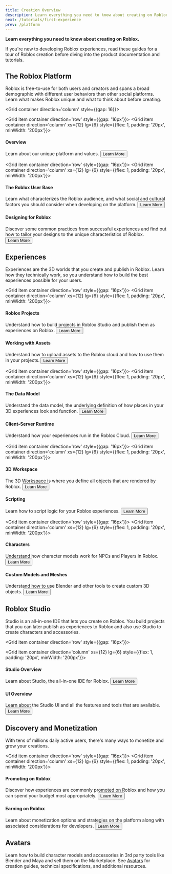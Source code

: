 ```yaml
---
title: Creation Overview
description: Learn everything you need to know about creating on Roblox.
next: /tutorials/first-experience
prev: /platform
---
```


**Learn everything you need to know about creating on Roblox.**

If you're new to developing Roblox experiences, read these guides for a tour of
Roblox creation before diving into the product documentation and tutorials.

## The Roblox Platform

Roblox is free-to-use for both users and creators and spans a broad
demographic with different user behaviors than other social platforms. Learn
what makes Roblox unique and what to think about before creating.

<Grid container direction='column' style={{gap: 16}}>

<Grid item container direction='row' style={{gap: '16px'}}>
<Grid item container direction='column' xs={12} lg={6} style={{flex: 1, padding: '20px', minWidth: '200px'}}>

<h4 style={{marginBottom: 12}}>Overview</h4>
<Typography color='textSecondary' variant='body2' style={{paddingBottom: '20px'}}>Learn about our unique platform and values.</Typography>
<a href="./platform.md">
  <Button variant="text">Learn More</Button>
</a>
</Grid>
</Grid>

<Grid item container direction='row' style={{gap: '16px'}}>
<Grid item container direction='column' xs={12} lg={6} style={{flex: 1, padding: '20px', minWidth: '200px'}}>

<h4 style={{marginBottom: 12}}>The Roblox User Base</h4>
<Typography color='textSecondary' variant='body2' style={{paddingBottom: '20px'}}>Learn what characterizes
the Roblox audience, and what social and cultural factors you should consider when developing on the platform.</Typography>
<a href="./production/roblox-user-base.md">
  <Button variant="text">Learn More</Button>
</a>
</Grid>
<Grid item container direction='column' xs={12} lg={6} style={{flex: 1, padding: '20px', minWidth: '200px'}}>
<h4 style={{marginBottom: 12}}>Designing for Roblox</h4>
<Typography color='textSecondary' variant='body2' style={{marginBottom: 20}}>Discover some common practices from successful experiences and find out how to tailor your designs to the unique characteristics of Roblox. </Typography>
<a href="./production/game-design/index.md">
  <Button variant="text">Learn More</Button>
</a>
</Grid>
</Grid>

## Experiences

Experiences are the 3D worlds that you create and publish in Roblox. Learn how
they technically work, so you understand how to build the best experiences
possible for your users.

<Grid item container direction='row' style={{gap: '16px'}}>
<Grid item container direction='column' xs={12} lg={6} style={{flex: 1, padding: '20px', minWidth: '200px'}}>

<h4 style={{marginBottom: 12}}>Roblox Projects</h4>
<Typography color='textSecondary' variant='body2' style={{paddingBottom: '20px'}}>Understand how to
build projects in Roblox Studio and publish them as experiences on Roblox. </Typography>
<a href="./projects/index.md">
  <Button variant="text">Learn More</Button>
</a>
</Grid>
<Grid item container direction='column' xs={12} lg={6} style={{flex: 1, padding: '20px', minWidth: '200px'}}>
<h4 style={{marginBottom: 12}}>Working with Assets</h4>
<Typography color='textSecondary' variant='body2' style={{paddingBottom: '20px'}}>Understand how to upload assets to the
Roblox cloud and how to use them in your projects.</Typography>
<a href="./projects/assets/index.md">
  <Button variant="text">Learn More</Button>
</a>
</Grid>
</Grid>

<Grid item container direction='row' style={{gap: '16px'}}>
<Grid item container direction='column' xs={12} lg={6} style={{flex: 1, padding: '20px', minWidth: '200px'}}>

<h4 style={{marginBottom: 12}}>The Data Model</h4>
<Typography color='textSecondary' variant='body2' style={{paddingBottom: '20px'}}>Understand the data model, the underlying definition
of how places in your 3D experiences look and function.</Typography>
<a href="./projects/data-model.md">
  <Button variant="text">Learn More</Button>
</a>
</Grid>
<Grid item container direction='column' xs={12} lg={6} style={{flex: 1, padding: '20px', minWidth: '200px'}}>
<h4 style={{marginBottom: 12}}>Client-Server Runtime</h4>
<Typography color='textSecondary' variant='body2' style={{paddingBottom: '20px'}}>Understand how your experiences run in the Roblox Cloud.</Typography>
<a href="./projects/client-server.md">
  <Button variant="text">Learn More</Button>
</a>
</Grid>
</Grid>

<Grid item container direction='row' style={{gap: '16px'}}>
<Grid item container direction='column' xs={12} lg={6} style={{flex: 1, padding: '20px', minWidth: '200px'}}>

<h4 style={{marginBottom: 12}}>3D Workspace</h4>
<Typography color='textSecondary' variant='body2' style={{paddingBottom: '20px'}}>The 3D Workspace is where you define all objects that are rendered by Roblox.</Typography>
<a href="./workspace/index.md">
  <Button variant="text">Learn More</Button>
</a>
</Grid>
<Grid item container direction='column' xs={12} lg={6} style={{flex: 1, padding: '20px', minWidth: '200px'}}>
<h4 style={{marginBottom: 12}}>Scripting</h4>
<Typography color='textSecondary' variant='body2' style={{paddingBottom: '20px'}}>Learn how to script logic for your Roblox experiences.</Typography>
<a href="./scripting/index.md">
  <Button variant="text">Learn More</Button>
</a>
</Grid>
</Grid>

<Grid item container direction='row' style={{gap: '16px'}}>
<Grid item container direction='column' xs={12} lg={6} style={{flex: 1, padding: '20px', minWidth: '200px'}}>

<h4 style={{marginBottom: 12}}>Characters</h4>
<Typography color='textSecondary' variant='body2' style={{paddingBottom: '20px'}}>Understand how character models work for NPCs and Players in Roblox.</Typography>
<a href="./characters/index.md">
  <Button variant="text">Learn More</Button>
</a>
</Grid>
<Grid item container direction='column' xs={12} lg={6} style={{flex: 1, padding: '20px', minWidth: '200px'}}>

<h4 style={{marginBottom: 12}}>Custom Models and Meshes</h4>
<Typography color='textSecondary' variant='body2' style={{paddingBottom: '20px'}}>Understand how to use Blender and other tools to create custom 3D objects.</Typography>
<a href="./art/modeling/index.md">
  <Button variant="text">Learn More</Button>
</a>
</Grid>
</Grid>

## Roblox Studio

Studio is an all-in-one IDE that lets you create on Roblox. You build projects
that you can later publish as experiences to Roblox and also use Studio to
create characters and accessories.

<Grid item container direction='row' style={{gap: '16px'}}>

<Grid item container direction='column' xs={12} lg={6} style={{flex: 1, padding: '20px', minWidth: '200px'}}>

<h4 style={{marginBottom: 12}}>Studio Overview</h4>
<Typography color='textSecondary' variant='body2' style={{paddingBottom: '20px'}}>Learn about Studio, the all-in-one IDE for Roblox.</Typography>
<a href="./studio/ui-overview.md">
  <Button variant="text">Learn More</Button>
</a>
</Grid>
<Grid item container direction='column' xs={12} lg={6} style={{flex: 1, padding: '20px', minWidth: '200px'}}>

<h4 style={{marginBottom: 12}}>UI Overview</h4>
<Typography color='textSecondary' variant='body2' style={{paddingBottom: '20px'}}>Learn about the Studio UI and all the features and tools that are available.</Typography>
<a href="./studio/ui-overview.md">
  <Button variant="text">Learn More</Button>
</a>
</Grid>
</Grid>

## Discovery and Monetization

With tens of millions daily active users, there's many ways to monetize
and grow your creations.

<Grid item container direction='row' style={{gap: '16px'}}>
<Grid item container direction='column' xs={12} lg={6} style={{flex: 1, padding: '20px', minWidth: '200px'}}>

<h4 style={{marginBottom: 12}}>Promoting on Roblox</h4>
<Typography color='textSecondary' variant='body2' style={{paddingBottom: '20px'}}>Discover how experiences are commonly promoted on Roblox and how you can spend your budget most appropriately.</Typography>
<a href="./production/promotion/index.md">
  <Button variant="text">Learn More</Button>
</a>
</Grid>
<Grid item container direction='column' xs={12} lg={6} style={{flex: 1, padding: '20px', minWidth: '200px'}}>

<h4 style={{marginBottom: 12}}>Earning on Roblox</h4>
<Typography color='textSecondary' variant='body2' style={{paddingBottom: '20px'}}>Learn about monetization options and strategies on the platform along with associated considerations for developers.</Typography>
<a href="./production/earning-on-roblox.md">
  <Button variant="text">Learn More</Button>
</a>
</Grid>
</Grid>
</Grid>

## Avatars

Learn how to build character models and accessories in 3rd party tools like Blender and Maya and sell them on the Marketplace. See [Avatars](./avatar/index.md) for creation guides, technical specifications, and additional resources.
